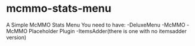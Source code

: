 # mcmmo-stats-menu
A Simple McMMO Stats Menu
You need to have:
-DeluxeMenu
-McMMO
-McMMO Placeholder Plugin
-ItemsAdder(there is one with no itemsadder version)
